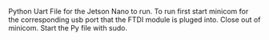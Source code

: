 Python Uart File for the Jetson Nano to run.
To run first start minicom for the corresponding usb port that the FTDI module is pluged into.
Close out of minicom. 
Start the Py file with sudo.
